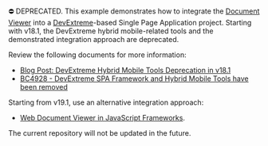 ⛔ DEPRECATED. This example demonstrates how to integrate the [Document Viewer](https://docs.devexpress.com/XtraReports/17738/create-end-user-reporting-applications/web-reporting/asp-net-webforms-reporting/document-viewer/html5-document-viewer?v=18.2) into a [DevExtreme](https://js.devexpress.com//)-based Single Page Application project.
Starting with v18.1, the DevExtreme hybrid mobile-related tools and the demonstrated integration approach are deprecated. 

Review the following documents for more information:
- [Blog Post: DevExtreme Hybrid Mobile Tools Deprecation in v18.1]()
- [BC4928 - DevExtreme SPA Framework and Hybrid Mobile Tools have been removed](https://supportcenter.devexpress.com/ticket/details/bc4928/devextreme-spa-framework-and-hybrid-mobile-tools-have-been-removed)

Starting from v19.1, use an alternative integration approach: 
- [Web Document Viewer in JavaScript Frameworks](https://docs.devexpress.com/XtraReports/400253/create-end-user-reporting-applications/web-reporting/javascript-reporting/document-viewer?v=19.1).


The current repository will not be updated in the future.